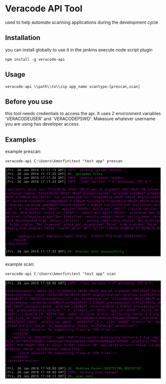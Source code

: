Veracode API Tool
=============================

used to help automate scanning applications during the development cycle

## Installation
  you can install globally to use it in the jenkins execute node script plugin


  ```
  npm install -g veracode-api
  ```  

## Usage

  ```
  veracode-api \\path\\to\\zip app_name scantype:[prescan,scan]
  ```

## Before you use

  this tool needs credentials to access the api. It uses 2 environment variables 'VERACODEUSER' and 'VERACODEPSWD'. Makesure whatever username you are using has developer access.

## Examples

  example prescan:

  ```
  veracode-api C:\Users\kmorfin\test "test app" prescan
  ```

  ![Alt text](prescan-request.PNG?raw=true "succesfull prescan")

  example scan:

  ```
  veracode-api C:\Users\kmorfin\test "test app" scan
  ```

  ![Alt text](scan-sent.PNG?raw=true "succesfull scan")
